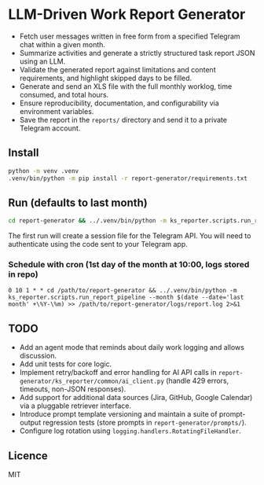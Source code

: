 # LLM-Driven Work Report Generator

- Fetch user messages written in free form from a specified Telegram chat within a given month.  
- Summarize activities and generate a strictly structured task report JSON using an LLM.  
- Validate the generated report against limitations and content requirements, and highlight skipped days to be filled.  
- Generate and send an XLS file with the full monthly worklog, time consumed, and total hours.  
- Ensure reproducibility, documentation, and configurability via environment variables.  
- Save the report in the `reports/` directory and send it to a private Telegram account.  

## Install

```bash
python -m venv .venv
.venv/bin/python -m pip install -r report-generator/requirements.txt
```

## Run (defaults to last month)

```bash
cd report-generator && ../.venv/bin/python -m ks_reporter.scripts.run_report_pipeline --month $(date --date='last month' +%Y-%m)
```

The first run will create a session file for the Telegram API. You will need to authenticate using the code sent to your Telegram app.

### Schedule with cron (1st day of the month at 10:00, logs stored in repo)

```cron
0 10 1 * * cd /path/to/report-generator && ../.venv/bin/python -m ks_reporter.scripts.run_report_pipeline --month $(date --date='last month' +\%Y-\%m) >> /path/to/report-generator/logs/report.log 2>&1
```

## TODO

- Add an agent mode that reminds about daily work logging and allows discussion.
- Add unit tests for core logic.
- Implement retry/backoff and error handling for AI API calls in `report-generator/ks_reporter/common/ai_client.py` (handle 429 errors, timeouts, non-JSON responses).
- Add support for additional data sources (Jira, GitHub, Google Calendar) via a pluggable retriever interface.
- Introduce prompt template versioning and maintain a suite of prompt-output regression tests (store prompts in `report-generator/prompts/`).
- Configure log rotation using `logging.handlers.RotatingFileHandler`.

## Licence

MIT
